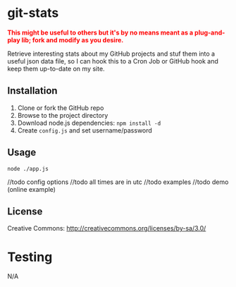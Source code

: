 
# git-stats

<span style="color: red">**This might be useful to others but it's by no means meant as a plug-and-play lib; fork and modify as you desire.**</span>

Retrieve interesting stats about my GitHub projects and stuf them into a useful json data file, so I can hook
this to a Cron Job or GitHub hook and keep them up-to-date on my site.

## Installation

1. Clone or fork the GitHub repo
2. Browse to the project directory
3. Download node.js dependencies: `npm install -d`
4. Create `config.js` and set username/password

## Usage

`node ./app.js`

//todo config options
//todo all times are in utc
//todo examples
//todo demo (online example)

## License

Creative Commons: http://creativecommons.org/licenses/by-sa/3.0/

# Testing

N/A
